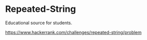 # Repeated-String
Educational source for students.

https://www.hackerrank.com/challenges/repeated-string/problem
